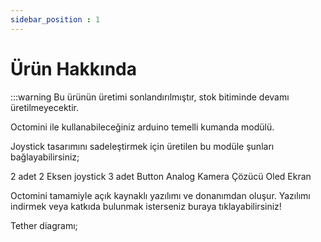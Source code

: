 ```yaml
---
sidebar_position : 1
---
```


# Ürün Hakkında

:::warning
Bu ürünün üretimi sonlandırılmıştır, stok bitiminde devamı üretilmeyecektir.

Octomini ile kullanabileceğiniz arduino temelli kumanda modülü.

Joystick tasarımını sadeleştirmek için üretilen bu modüle şunları bağlayabilirsiniz;

2 adet 2 Eksen joystick
3 adet Button
Analog Kamera Çözücü
Oled Ekran

Octomini tamamiyle açık kaynaklı yazılımı ve donanımdan oluşur.
Yazılımı indirmek veya katkıda bulunmak isterseniz buraya tıklayabilirsiniz!

Tether diagramı;
